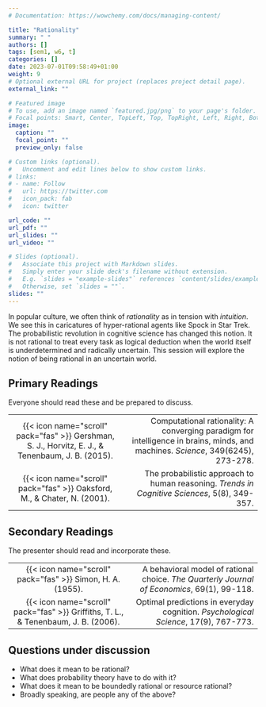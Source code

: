 ```yaml
---
# Documentation: https://wowchemy.com/docs/managing-content/

title: "Rationality"
summary: " "
authors: []
tags: [sem1, w6, t]
categories: []
date: 2023-07-01T09:58:49+01:00
weight: 9
# Optional external URL for project (replaces project detail page).
external_link: ""

# Featured image
# To use, add an image named `featured.jpg/png` to your page's folder.
# Focal points: Smart, Center, TopLeft, Top, TopRight, Left, Right, BottomLeft, Bottom, BottomRight.
image:
  caption: ""
  focal_point: ""
  preview_only: false

# Custom links (optional).
#   Uncomment and edit lines below to show custom links.
# links:
# - name: Follow
#   url: https://twitter.com
#   icon_pack: fab
#   icon: twitter

url_code: ""
url_pdf: ""
url_slides: ""
url_video: ""

# Slides (optional).
#   Associate this project with Markdown slides.
#   Simply enter your slide deck's filename without extension.
#   E.g. `slides = "example-slides"` references `content/slides/example-slides.md`.
#   Otherwise, set `slides = ""`.
slides: ""
---
```


In popular culture, we often think of *rationality* as in tension with *intuition*. We see this in caricatures of hyper-rational agents like Spock in Star Trek. The probabilistic revolution in cognitive science has changed this notion. It is not rational to treat every task as logical deduction when the world itself is underdetermined and radically uncertain. This session will explore the notion of being rational in an uncertain world.

## Primary Readings

Everyone should read these and be prepared to discuss.

|  |  |
|:----:|-----:|
| {{< icon name="scroll" pack="fas" >}} Gershman, S. J., Horvitz, E. J., & Tenenbaum, J. B. (2015). | Computational rationality: A converging paradigm for intelligence in brains, minds, and machines. *Science*, 349(6245), 273-278. |
|  {{< icon name="scroll" pack="fas" >}} Oaksford, M., & Chater, N. (2001). | The probabilistic approach to human reasoning. *Trends in Cognitive Sciences*, 5(8), 349-357. |

## Secondary Readings

The presenter should read and incorporate these.

|  |  |
|:----:|-----:|
|  {{< icon name="scroll" pack="fas" >}} Simon, H. A. (1955).| A behavioral model of rational choice. *The Quarterly Journal of Economics*, 69(1), 99-118. |
| {{< icon name="scroll" pack="fas" >}} Griffiths, T. L., & Tenenbaum, J. B. (2006). | Optimal predictions in everyday cognition. *Psychological Science*, 17(9), 767-773. |


## Questions under discussion

 - What does it mean to be rational?
 - What does probability theory have to do with it?
 - What does it mean to be boundedly rational or resource rational?
 - Broadly speaking, are people any of the above?


